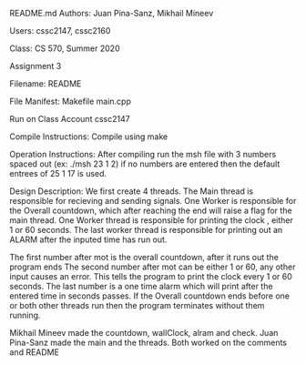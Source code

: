 README.md Authors: Juan Pina-Sanz, Mikhail Mineev

Users: cssc2147, cssc2160

Class: CS 570, Summer 2020

Assignment 3

Filename: README

File Manifest: Makefile main.cpp 

Run on Class Account cssc2147

Compile Instructions: Compile using make

Operation Instructions: After compiling run the msh file with 3 numbers spaced out (ex: ./msh 23 1 2) if no numbers are entered                           then the default entrees of 25 1 17 is used.

Design Description: We first create 4 threads.
                    The Main thread is responsible for recieving and sending signals.
                    One Worker is responsible for the Overall countdown, which after reaching the end will raise a flag for the                       main thread.
                    One Worker thread is responsible for printing the clock , either 1 or 60 seconds.
                    The last worker thread is responsible for printing out an ALARM after the inputed time has run out.
                    
The first number after mot is the overall countdown, after it runs out the program ends
The second number after mot can be either 1 or 60, any other input causes an error. This tells the program to print the clock every 1 or 60 seconds.
The last number is a one time alarm which will print after the entered time in seconds passes.
If the Overall countdown ends before one or both other threads run then the program terminates without them running.
                    
Mikhail Mineev made the countdown, wallClock, alram and check.
Juan Pina-Sanz made the main and the threads.
Both worked on the comments and README


